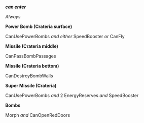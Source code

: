 ﻿***can enter***

*Always*

**Power Bomb (Crateria surface)**

CanUsePowerBombs *and either* SpeedBooster *or* CanFly

**Missile (Crateria middle)**

CanPassBombPassages

**Missile (Crateria bottom)**

CanDestroyBombWalls

**Super Missile (Crateria)**

CanUsePowerBombs *and* 2 EnergyReserves *and* SpeedBooster

**Bombs**

Morph *and* CanOpenRedDoors
